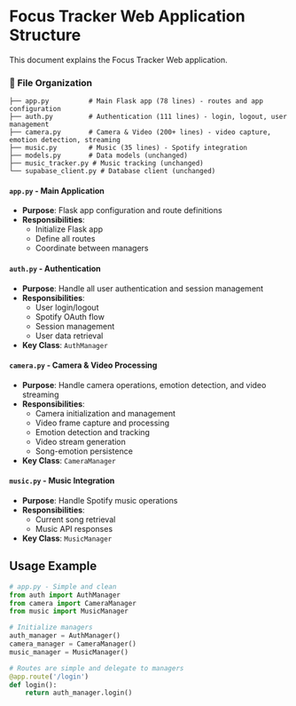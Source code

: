 # Focus Tracker Web Application Structure

This document explains the Focus Tracker Web application.

### 📁 File Organization
```
├── app.py          # Main Flask app (78 lines) - routes and app configuration
├── auth.py         # Authentication (111 lines) - login, logout, user management
├── camera.py       # Camera & Video (200+ lines) - video capture, emotion detection, streaming
├── music.py        # Music (35 lines) - Spotify integration
├── models.py       # Data models (unchanged)
├── music_tracker.py # Music tracking (unchanged)
└── supabase_client.py # Database client (unchanged)
```

#### `app.py` - Main Application
- **Purpose**: Flask app configuration and route definitions
- **Responsibilities**: 
  - Initialize Flask app
  - Define all routes
  - Coordinate between managers

#### `auth.py` - Authentication
- **Purpose**: Handle all user authentication and session management
- **Responsibilities**:
  - User login/logout
  - Spotify OAuth flow
  - Session management
  - User data retrieval
- **Key Class**: `AuthManager`

#### `camera.py` - Camera & Video Processing
- **Purpose**: Handle camera operations, emotion detection, and video streaming
- **Responsibilities**:
  - Camera initialization and management
  - Video frame capture and processing
  - Emotion detection and tracking
  - Video stream generation
  - Song-emotion persistence
- **Key Class**: `CameraManager`

#### `music.py` - Music Integration
- **Purpose**: Handle Spotify music operations
- **Responsibilities**:
  - Current song retrieval
  - Music API responses
- **Key Class**: `MusicManager`

## Usage Example
```python
# app.py - Simple and clean
from auth import AuthManager
from camera import CameraManager
from music import MusicManager

# Initialize managers
auth_manager = AuthManager()
camera_manager = CameraManager()
music_manager = MusicManager()

# Routes are simple and delegate to managers
@app.route('/login')
def login():
    return auth_manager.login()
```